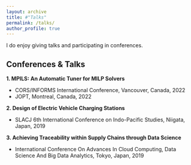 ```yaml
---
layout: archive
title: #"Talks"
permalink: /talks/
author_profile: true
---
```


I do enjoy giving talks and participating in conferences.

Conferences & Talks
------

**1. MPILS: An Automatic Tuner for MILP Solvers**
 - CORS/INFORMS International Conference, Vancouver, Canada, 2022
 - JOPT, Montreal, Canada, 2022

 **2. Design of Electric Vehicle Charging Stations**
 - SLACJ 6th International Conference on Indo-Pacific Studies, Niigata, Japan, 2019

 **3. Achieving Traceability within Supply Chains through Data Science**
 - International Conference On Advances In Cloud Computing, Data Science And Big Data Analytics, Tokyo, Japan, 2019